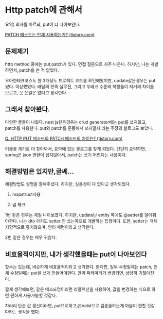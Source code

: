 # Http patch에 관해서

요약) 회사룰 따르되, put이 더 나아보인다.

[PATCH 메소드는 언제 사용하는가? (tistory.com)](https://yeonyeon.tistory.com/183)

## 문제제기

http method 중에는 put,patch가 있다. 면접 질문으로 자주 나온다. 하지만, 나는 개발하면서, patch를 쓴 적 없었다. 

우아한테크코스도 한 3개정도 프로젝트 코드를 확인해봤지만, update같은경우는 put 썼다.  이상했었다. 배달의 민족 실무진, 그리고 우테코 수준의 학생들이 저거의 차이를 모르고, 못 쓴일은 없다고 생각한다.

## 그래서 찾아봤다.

 다양한 글들이 나왔다. nest js같은경우는 crud generator에는 put를 쓰지않고, patch를 사용한다. put와 patch를 혼동해서 쓰지말자 라는 주장의 블로그도 보았다.

[Q. HTTP PUT 메소드와 PATCH 메소드의 차이는? (tistory.com)](https://taptorestart.tistory.com/entry/Q-HTTP-PUT-%EB%A9%94%EC%86%8C%EB%93%9C%EC%99%80-PATCH-%EB%A9%94%EC%86%8C%EB%93%9C%EC%9D%98-%EC%B0%A8%EC%9D%B4%EB%8A%94)

 이글을 계기로 더 찾아봐서, 요약에 있는 블로그를 찾게 되었다.  간단히 요약하면, spring은 json 변환이 쉽지않아서, patch는 쓰기 어렵다는 내용이다.

## 해결방법은 있지만,글쎄...

해결방법도 설명을 잘해주셨다. 하지만, 실용성이 다 없다고 생각되었다.

1. mapstruct사용

2. 널 체크

1번 같은 경우는 제일 나아보였다. 하지만, update난 entity 쪽에도 @setter를 달아줘야한다.  나는 dto 까지도 setter 안 쓰는쪽으로 개발하는 입장이다. 또한, setter는 객체지향적으로 좋지않으며,   안티 패턴이라고 생각한다.

2번 같은 경우는 매우 귀찮다. 



## 비효율적이지만, 내가 생각했을때는 put이 나아보인다

할수는 있는데, 비슷하게 비효율적이라고 생각한다. 한다면, 일부 수정일때는 patch, 전체 수정일때는 put을 쓰게 만들어야한다. 만약 파라미터가 변경되면,  상당히 귀찮아진다. 

 짧게 생각해보면, 같은 메스드명이라면 리플랙션을 사용하여, 값을 변경하는 식으로 하면 편하게 사용가능할 것같다.



 차라리 단순 값 갱신이라면, put으로하고,@Valid으로 검증을하는게 마음이 편할 것같다라는 생각을 했다.
